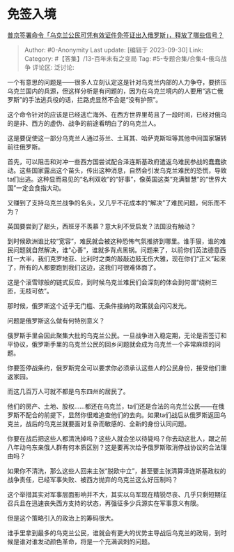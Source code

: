 # 免签入境
[普京签署命令「乌克兰公民可凭有效证件免签证出入俄罗斯」，释放了哪些信号？](https://www.zhihu.com/question/624352775/answer/3232318411)

> Author: #0-Anonymity
> Last update: [编辑于 2023-09-30]
> Link:
> Category: #【答集】/13-百年未有之变局 
> Tag: #5-专题合集/合集4-俄乌战争 
> 评论区:
> 泛讨论:

一个有意思的问题是——很多人立刻认定这是针对乌克兰内部的人力争夺，要挤压乌克兰国内的兵源，但这样分析是有问题的，因为在乌克兰境内的人要用“逃亡俄罗斯”的手法逃兵役的话，拦路虎显然不会是“没有护照”。

这个命令针对的应该是已经逃亡海外、在西方世界里苟且了一段时间，已经对俄乌的是非、西方的虚伪、战争的前途看明白了的乌克兰人。

这是要促使这一部分乌克兰人通过芬兰、土耳其、哈萨克斯坦等其他中间国家辗转前往俄罗斯。

首先，可以阻击和对冲一些西方国尝试配合泽连斯基政府遣返乌难民参战的蠢蠢欲动。这些国家露出这个苗头，传出这种消息，自然会引发乌克兰难民的恐慌，导致ta们出逃。这种显而易见的“名利双收”的“好事”，像英国这类“充满智慧”的“世界大国”一定会食指大动。

又赚到了支持乌克兰战争的名头，又几乎不花成本的“解决”了难民问题，何乐而不为？

英国要尝到了甜头，西班牙不羡慕？意大利不受启发？法国没有触动？

到时候欧洲谁比较“宽容”，难民就会被这种恐怖气氛推挤到哪里。谁手狠，谁的难民问题就自然解决，谁“心善”，谁就多背点黑锅。问题来了，以前你们英法德意西扛一大半，我们克罗地亚、比利时之类的敲敲边鼓无伤大雅，现在你们“正义”起来了，所有的人都要跑到我们这边，这我们可很难体面了。

这是个滚雪球般的链式反应，到时候乌克兰难民们会深刻的体会到何谓“绕树三匝，无枝可依”。

那时候，俄罗斯这个近乎无门槛、无条件接纳的政策就会闪闪发光。

问题是俄罗斯这么做有何特别意义？

俄罗斯手里会因此聚集大批的乌克兰公民。一旦战争进入稳定期，无论是否签订和平协议，俄罗斯手里的乌克兰公民的回乡问题就会成为乌克兰一个非常麻烦的问题。

你要签停战条约，俄罗斯完全可以要求你必须承认这些人的公民身份，接受他们重返家园。

而这几百万人可就不都是乌东四州的居民了。

他们的房产、土地、股权……都还在乌克兰，ta们还是合法的乌克兰公民——在俄罗斯不配合的前提下，显然你很难追查他们的去向。如果ta们战后从俄罗斯返回乌克兰，战后的乌克兰就要面对复杂而敏感的、全新的身份认同问题。

你要在战后把这些人都清洗掉吗？这些人就会坐以待毙吗？你去动这批人，跟之前八年动乌东亲俄人群有何本质区别？这是要再次给予俄罗斯取消停战协议的合法理由吗？

如果你不清洗，那么这些人回来主张“脱欧中立”，甚至要主张清算泽连斯基政权的战争责任，已经军事失败、被西方抛弃的乌克兰这么好压制吗？

这个举措其实对军事层面影响并不大，其实以乌军现在精锐尽丧、几乎只剩短期征召兵且在迅速丧失西方支持的状态，再强征多少兵源实在军事意义有限。

但是这个策略引入的政治上的筹码很大。

谁手里拿到最多的乌克兰公民，谁就会有更大的优势主导战后乌克兰的政局，到时候是谁对谁发动颜色革命，将是一个充满讽刺的问题。